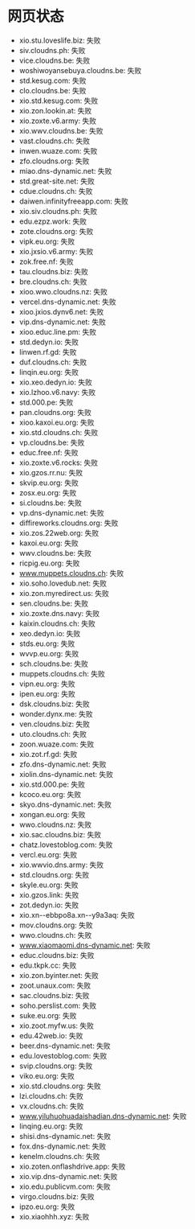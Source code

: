 # 网页状态
- xio.stu.loveslife.biz: 失败
- siv.cloudns.ph: 失败
- vice.cloudns.be: 失败
- woshiwoyansebuya.cloudns.be: 失败
- std.kesug.com: 失败
- clo.cloudns.be: 失败
- xio.std.kesug.com: 失败
- xio.zon.lookin.at: 失败
- xio.zoxte.v6.army: 失败
- xio.wwv.cloudns.be: 失败
- vast.cloudns.ch: 失败
- inwen.wuaze.com: 失败
- zfo.cloudns.org: 失败
- miao.dns-dynamic.net: 失败
- std.great-site.net: 失败
- cdue.cloudns.ch: 失败
- daiwen.infinityfreeapp.com: 失败
- xio.siv.cloudns.ph: 失败
- edu.ezpz.work: 失败
- zote.cloudns.org: 失败
- vipk.eu.org: 失败
- xio.jxsio.v6.army: 失败
- zok.free.nf: 失败
- tau.cloudns.biz: 失败
- bre.cloudns.ch: 失败
- xioo.wwo.cloudns.nz: 失败
- vercel.dns-dynamic.net: 失败
- xioo.jxios.dynv6.net: 失败
- vip.dns-dynamic.net: 失败
- xioo.educ.line.pm: 失败
- std.dedyn.io: 失败
- linwen.rf.gd: 失败
- duf.cloudns.ch: 失败
- linqin.eu.org: 失败
- xio.xeo.dedyn.io: 失败
- xio.lzhoo.v6.navy: 失败
- std.000.pe: 失败
- pan.cloudns.org: 失败
- xioo.kaxoi.eu.org: 失败
- xio.std.cloudns.ch: 失败
- vp.cloudns.be: 失败
- educ.free.nf: 失败
- xio.zoxte.v6.rocks: 失败
- xio.gzos.rr.nu: 失败
- skvip.eu.org: 失败
- zosx.eu.org: 失败
- si.cloudns.be: 失败
- vp.dns-dynamic.net: 失败
- diffireworks.cloudns.org: 失败
- xio.zos.22web.org: 失败
- kaxoi.eu.org: 失败
- wwv.cloudns.be: 失败
- ricpig.eu.org: 失败
- www.muppets.cloudns.ch: 失败
- xio.soho.lovedub.net: 失败
- xio.zon.myredirect.us: 失败
- sen.cloudns.be: 失败
- xio.zoxte.dns.navy: 失败
- kaixin.cloudns.ch: 失败
- xeo.dedyn.io: 失败
- stds.eu.org: 失败
- wvvp.eu.org: 失败
- sch.cloudns.be: 失败
- muppets.cloudns.ch: 失败
- vipn.eu.org: 失败
- ipen.eu.org: 失败
- dsk.cloudns.biz: 失败
- wonder.dynx.me: 失败
- ven.cloudns.biz: 失败
- uto.cloudns.ch: 失败
- zoon.wuaze.com: 失败
- xio.zot.rf.gd: 失败
- zfo.dns-dynamic.net: 失败
- xiolin.dns-dynamic.net: 失败
- xio.std.000.pe: 失败
- kcoco.eu.org: 失败
- skyo.dns-dynamic.net: 失败
- xongan.eu.org: 失败
- wwo.cloudns.nz: 失败
- xio.sac.cloudns.biz: 失败
- chatz.lovestoblog.com: 失败
- vercl.eu.org: 失败
- xio.wwvio.dns.army: 失败
- std.cloudns.org: 失败
- skyle.eu.org: 失败
- xio.gzos.link: 失败
- zot.dedyn.io: 失败
- xio.xn--ebbpo8a.xn--y9a3aq: 失败
- mov.cloudns.org: 失败
- wwo.cloudns.ch: 失败
- www.xiaomaomi.dns-dynamic.net: 失败
- educ.cloudns.biz: 失败
- edu.tkpk.cc: 失败
- xio.zon.byinter.net: 失败
- zoot.unaux.com: 失败
- sac.cloudns.biz: 失败
- soho.perslist.com: 失败
- suke.eu.org: 失败
- xio.zoot.myfw.us: 失败
- edu.42web.io: 失败
- beer.dns-dynamic.net: 失败
- edu.lovestoblog.com: 失败
- svip.cloudns.org: 失败
- viko.eu.org: 失败
- xio.std.cloudns.org: 失败
- lzi.cloudns.ch: 失败
- vx.cloudns.ch: 失败
- www.yiluhuohuadaishadian.dns-dynamic.net: 失败
- linqing.eu.org: 失败
- shisi.dns-dynamic.net: 失败
- fox.dns-dynamic.net: 失败
- kenelm.cloudns.ch: 失败
- xio.zoten.onflashdrive.app: 失败
- xio.vip.dns-dynamic.net: 失败
- xio.edu.publicvm.com: 失败
- virgo.cloudns.biz: 失败
- ipzo.eu.org: 失败
- xio.xiaohhh.xyz: 失败
